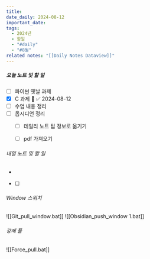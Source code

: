 ```yaml
---
title: 
date_daily: 2024-08-12
important_date: 
tags:
  - 2024년
  - 할일
  - "#daily"
  - "#8월"
related notes: "[[Daily Notes Dataview]]"
---
```

##### 오늘 노트 및 할 일 
- [ ] 파이썬 옛날 과제
- [x] C 과제 🔺 ✅ 2024-08-12
- [ ]  수업 내용 정리
- [ ] 옵시디언 정리
	- [ ] 데일리 노트 팁 정보로 옮기기 
	- [ ] pdf 가져오기



###### 내일 노트 및 할 일
- 
- [ ] 


######  Window 스위치
![[Git_pull_window.bat]]
![[Obsidian_push_window 1.bat]]



###### 강제 풀
![[Force_pull.bat]]